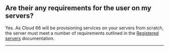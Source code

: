 <!-- usedin: [ _general/Introduction/faq-v1.md] -->


## Are their any requirements for the user on my servers?

Yes. As Cloud 66 will be provisioning services on your servers from scratch, the server must meet a number of requirements outlined in the [Registered servers](/deployment/registered-servers) documentation.

* * *

